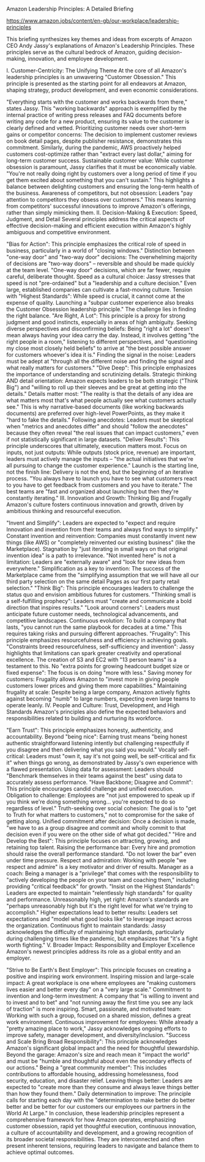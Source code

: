 Amazon Leadership Principles: A Detailed Briefing

https://www.amazon.jobs/content/en-gb/our-workplace/leadership-principles

This briefing synthesizes key themes and ideas from excerpts of Amazon CEO Andy Jassy's explanations of Amazon's Leadership Principles. These principles serve as the cultural bedrock of Amazon, guiding decision-making, innovation, and employee development.

I. Customer-Centricity: The Unifying Theme
At the core of all Amazon's leadership principles is an unwavering "Customer Obsession." This principle is presented as the starting point for all endeavors at Amazon, shaping strategy, product development, and even economic considerations.

"Everything starts with the customer and works backwards from there," states Jassy. This "working backwards" approach is exemplified by the internal practice of writing press releases and FAQ documents before writing any code for a new product, ensuring its value to the customer is clearly defined and vetted.
Prioritizing customer needs over short-term gains or competitor concerns: The decision to implement customer reviews on book detail pages, despite publisher resistance, demonstrates this commitment. Similarly, during the pandemic, AWS proactively helped customers cost-optimize rather than "extract every last dollar," aiming for long-term customer success.
Sustainable customer value: While customer obsession is paramount, Jassy clarifies that it must be economically viable. "You're not really doing right by customers over a long period of time if you get them excited about something that you can't sustain." This highlights a balance between delighting customers and ensuring the long-term health of the business.
Awareness of competitors, but not obsession: Leaders "pay attention to competitors they obsess over customers." This means learning from competitors' successful innovations to improve Amazon's offerings, rather than simply mimicking them.
II. Decision-Making & Execution: Speed, Judgment, and Detail
Several principles address the critical aspects of effective decision-making and efficient execution within Amazon's highly ambiguous and competitive environment.

"Bias for Action": This principle emphasizes the critical role of speed in business, particularly in a world of "closing windows."
Distinction between "one-way door" and "two-way door" decisions: The overwhelming majority of decisions are "two-way doors" – reversible and should be made quickly at the team level. "One-way door" decisions, which are far fewer, require careful, deliberate thought.
Speed as a cultural choice: Jassy stresses that speed is not "pre-ordained" but a "leadership and a culture decision." Even large, established companies can cultivate a fast-moving culture.
Tension with "Highest Standards": While speed is crucial, it cannot come at the expense of quality. Launching a "subpar customer experience also breaks the Customer Obsession leadership principle." The challenge lies in finding the right balance.
"Are Right, A Lot": This principle is a proxy for strong judgment and good instincts, especially in areas of high ambiguity.
Seeking diverse perspectives and disconfirming beliefs: Being "right a lot" doesn't mean always having your idea carry the day. Instead, it involves getting "the right people in a room," listening to different perspectives, and "questioning my close most closely held beliefs" to arrive at "the best possible answer for customers whoever's idea it is."
Finding the signal in the noise: Leaders must be adept at "through all the different noise and finding the signal and what really matters for customers."
"Dive Deep": This principle emphasizes the importance of understanding and scrutinizing details.
Strategic thinking AND detail orientation: Amazon expects leaders to be both strategic ("Think Big") and "willing to roll up their sleeves and be great at getting into the details."
Details matter most: "The reality is that the details of any idea are what matters most that's what people actually see what customers actually see." This is why narrative-based documents (like working backwards documents) are preferred over high-level PowerPoints, as they make it "hard to fake the details."
Following anecdotes: Leaders must be skeptical when "metrics and anecdotes differ" and should "follow the anecdotes" because they often reveal "the real issues that can impact customers," even if not statistically significant in large datasets.
"Deliver Results": This principle underscores that ultimately, execution matters most.
Focus on inputs, not just outputs: While outputs (stock price, revenue) are important, leaders must actively manage the inputs – "the actual initiatives that we're all pursuing to change the customer experience."
Launch is the starting line, not the finish line: Delivery is not the end, but the beginning of an iterative process. "You always have to launch you have to see what customers react to you have to get feedback from customers and you have to iterate." The best teams are "fast and organized about launching but then they're constantly iterating."
III. Innovation and Growth: Thinking Big and Frugally
Amazon's culture fosters continuous innovation and growth, driven by ambitious thinking and resourceful execution.

"Invent and Simplify": Leaders are expected to "expect and require Innovation and invention from their teams and always find ways to simplify."
Constant invention and reinvention: Companies must constantly invent new things (like AWS) or "completely reinvented our existing business" (like the Marketplace). Stagnation by "just iterating in small ways on that original invention idea" is a path to irrelevance.
"Not invented here" is not a limitation: Leaders are "externally aware" and "look for new ideas from everywhere."
Simplification as a key to invention: The success of the Marketplace came from the "simplifying assumption that we will have all our third party selection on the same detail Pages as our first party retail selection."
"Think Big": This principle encourages leaders to challenge the status quo and envision ambitious futures for customers.
"Thinking small is a self-fulfilling prophecy": Leaders must "create and communicate a bold direction that inspires results."
"Look around corners": Leaders must anticipate future customer needs, technological advancements, and competitive landscapes.
Continuous evolution: To build a company that lasts, "you cannot run the same playbook for decades at a time." This requires taking risks and pursuing different approaches.
"Frugality": This principle emphasizes resourcefulness and efficiency in achieving goals.
"Constraints breed resourcefulness, self-sufficiency and invention": Jassy highlights that limitations can spark greater creativity and operational excellence. The creation of S3 and EC2 with "13 person teams" is a testament to this.
No "extra points for growing headcount budget size or fixed expense": The focus is on doing "more with less."
Saving money for customers: Frugality allows Amazon to "invest more in giving people customers lower prices and giving them more capabilities."
Maintaining frugality at scale: Despite being a large company, Amazon actively fights against becoming "numb" to large numbers, expecting even large teams to operate leanly.
IV. People and Culture: Trust, Development, and High Standards
Amazon's principles also define the expected behaviors and responsibilities related to building and nurturing its workforce.

"Earn Trust": This principle emphasizes honesty, authenticity, and accountability.
Beyond "being nice": Earning trust means "being honest authentic straightforward listening intently but challenging respectfully if you disagree and then delivering what you said you would."
Vocally self-critical: Leaders must "own it, say it's not going well, be self-critical and fix it" when things go wrong, as demonstrated by Jassy's own experience with a flawed presentation.
Using data for assessment: Leaders should "Benchmark themselves in their teams against the best" using data to accurately assess performance.
"Have Backbone; Disagree and Commit": This principle encourages candid challenge and unified execution.
Obligation to challenge: Employees are "not just empowered to speak up if you think we're doing something wrong... you're expected to do so regardless of level."
Truth-seeking over social cohesion: The goal is to "get to Truth for what matters to customers," not to compromise for the sake of getting along.
Unified commitment after decision: Once a decision is made, "we have to as a group disagree and commit and wholly commit to that decision even if you were on the other side of what got decided."
"Hire and Develop the Best": This principle focuses on attracting, growing, and retaining top talent.
Raising the performance bar: Every hire and promotion should raise the overall performance standard. "Do not lower the bar" even under time pressure.
Respect and admiration: Working with people "we respect and admire" is a key motivator and driver of results.
Manager as a coach: Being a manager is a "privilege" that comes with the responsibility to "actively developing the people on your team and coaching them," including providing "critical feedback" for growth.
"Insist on the Highest Standards": Leaders are expected to maintain "relentlessly high standards" for quality and performance.
Unreasonably high, yet right: Amazon's standards are "perhaps unreasonably high but it's the right level for what we're trying to accomplish."
Higher expectations lead to better results: Leaders set expectations and "model what good looks like" to leverage impact across the organization.
Continuous fight to maintain standards: Jassy acknowledges the difficulty of maintaining high standards, particularly during challenging times like the pandemic, but emphasizes that "it's a fight worth fighting."
V. Broader Impact: Responsibility and Employer Excellence
Amazon's newest principles address its role as a global entity and an employer.

"Strive to Be Earth's Best Employer": This principle focuses on creating a positive and inspiring work environment.
Inspiring mission and large-scale impact: A great workplace is one where employees are "making customers lives easier and better every day" on a "very large scale."
Commitment to invention and long-term investment: A company that "is willing to invent and to invest and to bet" and "not running away the first time you see any lack of traction" is more inspiring.
Smart, passionate, and motivated team: Working with such a group, focused on a shared mission, defines a great work environment.
Continuous improvement for employees: While already a "pretty amazing place to work," Jassy acknowledges ongoing efforts to improve safety, manager development, and diversity/inclusion.
"Success and Scale Bring Broad Responsibility": This principle acknowledges Amazon's significant global impact and the need for thoughtful stewardship.
Beyond the garage: Amazon's size and reach mean it "impact the world" and must be "humble and thoughtful about even the secondary effects of our actions."
Being a "great community member": This includes contributions to affordable housing, addressing homelessness, food security, education, and disaster relief.
Leaving things better: Leaders are expected to "create more than they consume and always leave things better than how they found them."
Daily determination to improve: The principle calls for starting each day with the "determination to make better do better better and be better for our customers our employees our partners in the World At Large."
In conclusion, these leadership principles represent a comprehensive framework for how Amazon operates, emphasizing customer obsession, rapid yet thoughtful execution, continuous innovation, a culture of accountability and development, and a growing recognition of its broader societal responsibilities. They are interconnected and often present inherent tensions, requiring leaders to navigate and balance them to achieve optimal outcomes.
